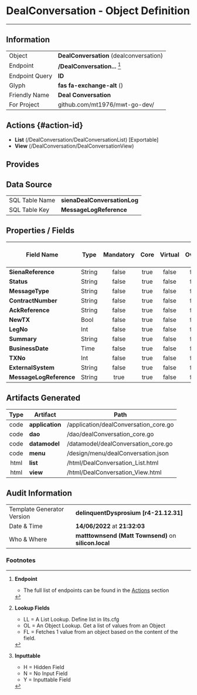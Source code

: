 # **DealConversation** - Object Definition
---
##  Information
|   |   |
|---|---|
|Object         |**DealConversation** (dealconversation) |
|Endpoint 	    |**/DealConversation...** [^1]|
|Endpoint Query |**ID**|
Glyph|**fas fa-exchange-alt** ()
Friendly Name|**Deal Conversation**|
|For Project    |github.com/mt1976/mwt-go-dev/|

##  Actions {#action-id}
* **List** (/DealConversation/DealConversationList) [Exportable]
* **View** (/DealConversation/DealConversationView)











##  Provides







##  Data Source 
|   |   |
|---|---|
SQL Table Name       | **sienaDealConversationLog**
SQL Table Key | **MessageLogReference**



##  Properties / Fields
| Field Name| Type | Mandatory | Core | Virtual | Overide | Lookup [^2]| Lookup Object      | Lookup Field Source         | Lookup Return Value                | Inputable [^3]|DB Column|Default Value| No Change | Callout | Internal |
| -- | --  | :--: | :--: | :--: |:--: |:--: |:--: |-- |-- |:--: |-- | --| :--: | :--: | :--: |
|**SienaReference**|String|false|true|false|false|||||Y|SienaReference||false|false|false|
|**Status**|String|false|true|false|false|||||Y|Status||false|false|false|
|**MessageType**|String|false|true|false|false|||||Y|MessageType||false|false|false|
|**ContractNumber**|String|false|true|false|false|||||Y|ContractNumber||false|false|false|
|**AckReference**|String|false|true|false|false|||||Y|AckReference||false|false|false|
|**NewTX**|Bool|false|true|false|false|||||Y|NewTX|True|false|false|false|
|**LegNo**|Int|false|true|false|false|||||Y|LegNo|0|false|false|false|
|**Summary**|String|false|true|false|false|||||Y|Summary||false|false|false|
|**BusinessDate**|Time|false|true|false|false|||||Y|BusinessDate||false|false|false|
|**TXNo**|Int|false|true|false|false|||||Y|TXNo|0|false|false|false|
|**ExternalSystem**|String|false|true|false|false|||||Y|ExternalSystem||false|false|false|
|**MessageLogReference**|String|true|true|false|false|||||Y|MessageLogReference||false|false|false|


##  Artifacts Generated
| Type | Artifact | Path|
| :--: | -- | -- |
| code | **application** | /application/dealConversation_core.go |
| code | **dao** | /dao/dealConversation_core.go |
| code | **datamodel** | /datamodel/dealConversation_core.go |
| code | **menu** | /design/menu/dealConversation.json |
| html | **list** | /html/DealConversation_List.html |
| html | **view** | /html/DealConversation_View.html |


## Audit Information
|   |   |
|---|---|
Template Generator Version   | **delinquentDysprosium [r4-21.12.31]**
Date & Time		     | **14/06/2022** at **21:32:03**
Who & Where		     | **matttownsend (Matt Townsend)** on **silicon.local**

### Footnotes
[^1]: **Endpoint**
    * The full list of endpoints can be found in the [Actions](#action-id) section
[^2]: **Lookup Fields**
    * LL = A List Lookup. Define list in lits.cfg
    * OL = An Object Lookup. Get a list of values from an Object
    * FL = Fetches 1 value from an object based on the content of the field. 
[^3]: **Inputtable**   
    * H = Hidden Field
    * N = No Input Field
    * Y = Inputtable Field